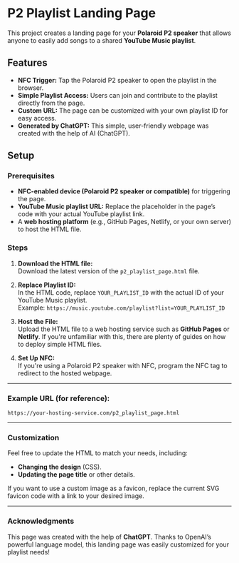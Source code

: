 # P2 Playlist Landing Page

This project creates a landing page for your **Polaroid P2 speaker** that allows anyone to easily add songs to a shared **YouTube Music playlist**.

## Features

- **NFC Trigger:** Tap the Polaroid P2 speaker to open the playlist in the browser.
- **Simple Playlist Access:** Users can join and contribute to the playlist directly from the page.
- **Custom URL:** The page can be customized with your own playlist ID for easy access.
- **Generated by ChatGPT:** This simple, user-friendly webpage was created with the help of AI (ChatGPT).

## Setup

### Prerequisites

- **NFC-enabled device (Polaroid P2 speaker or compatible)** for triggering the page.
- **YouTube Music playlist URL:** Replace the placeholder in the page’s code with your actual YouTube playlist link.
- A **web hosting platform** (e.g., GitHub Pages, Netlify, or your own server) to host the HTML file.

### Steps

1. **Download the HTML file:**  
   Download the latest version of the `p2_playlist_page.html` file.

2. **Replace Playlist ID:**  
   In the HTML code, replace `YOUR_PLAYLIST_ID` with the actual ID of your YouTube Music playlist.  
   Example: `https://music.youtube.com/playlist?list=YOUR_PLAYLIST_ID`

3. **Host the File:**  
   Upload the HTML file to a web hosting service such as **GitHub Pages** or **Netlify**. If you're unfamiliar with this, there are plenty of guides on how to deploy simple HTML files.

4. **Set Up NFC:**  
   If you're using a Polaroid P2 speaker with NFC, program the NFC tag to redirect to the hosted webpage.

---

### Example URL (for reference):

`https://your-hosting-service.com/p2_playlist_page.html`

---

### Customization

Feel free to update the HTML to match your needs, including:
- **Changing the design** (CSS).
- **Updating the page title** or other details.

If you want to use a custom image as a favicon, replace the current SVG favicon code with a link to your desired image.

---

### Acknowledgments

This page was created with the help of **ChatGPT**. Thanks to OpenAI’s powerful language model, this landing page was easily customized for your playlist needs!
